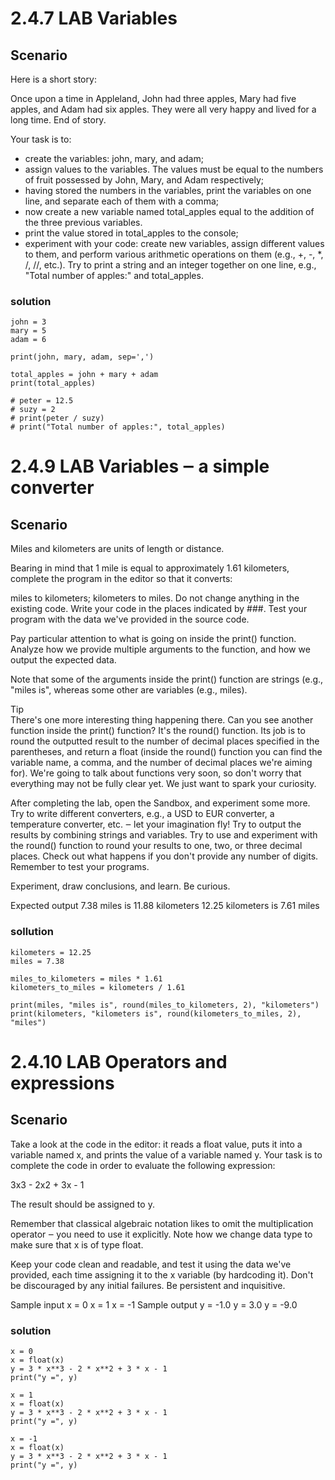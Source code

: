 # 2.4.7   LAB   Variables
## Scenario
Here is a short story:

Once upon a time in Appleland, John had three apples, Mary had five apples, and Adam had six apples. They were all very happy and lived for a long time. End of story.

Your task is to:

- create the variables: john, mary, and adam;
- assign values to the variables. The values must be equal to the numbers of fruit possessed by John, Mary, and Adam respectively;
- having stored the numbers in the variables, print the variables on one line, and separate each of them with a comma;
- now create a new variable named total_apples equal to the addition of the three previous variables.
- print the value stored in total_apples to the console;
- experiment with your code: create new variables, assign different values to them, and perform various arithmetic operations on them (e.g., +, -, *, /, //, etc.). Try to print a string and an integer together on one line, e.g., "Total number of apples:" and total_apples.

### solution
```
john = 3
mary = 5
adam = 6

print(john, mary, adam, sep=',')

total_apples = john + mary + adam
print(total_apples)

# peter = 12.5
# suzy = 2
# print(peter / suzy)
# print("Total number of apples:", total_apples)
```

# 2.4.9   LAB   Variables ‒ a simple converter
## Scenario
Miles and kilometers are units of length or distance.

Bearing in mind that 1 mile is equal to approximately 1.61 kilometers, complete the program in the editor so that it converts:

miles to kilometers;
kilometers to miles.
Do not change anything in the existing code. Write your code in the places indicated by ###. Test your program with the data we've provided in the source code.

Pay particular attention to what is going on inside the print() function. Analyze how we provide multiple arguments to the function, and how we output the expected data.

Note that some of the arguments inside the print() function are strings (e.g., "miles is", whereas some other are variables (e.g., miles).

  Tip  
There's one more interesting thing happening there. Can you see another function inside the print() function? It's the round() function. Its job is to round the outputted result to the number of decimal places specified in the parentheses, and return a float (inside the round() function you can find the variable name, a comma, and the number of decimal places we're aiming for). We're going to talk about functions very soon, so don't worry that everything may not be fully clear yet. We just want to spark your curiosity.

After completing the lab, open the Sandbox, and experiment some more. Try to write different converters, e.g., a USD to EUR converter, a temperature converter, etc. ‒ let your imagination fly! Try to output the results by combining strings and variables. Try to use and experiment with the round() function to round your results to one, two, or three decimal places. Check out what happens if you don't provide any number of digits. Remember to test your programs.

Experiment, draw conclusions, and learn. Be curious.

Expected output
7.38 miles is 11.88 kilometers
12.25 kilometers is 7.61 miles

### sollution
```
kilometers = 12.25
miles = 7.38

miles_to_kilometers = miles * 1.61
kilometers_to_miles = kilometers / 1.61

print(miles, "miles is", round(miles_to_kilometers, 2), "kilometers")
print(kilometers, "kilometers is", round(kilometers_to_miles, 2), "miles")
```

# 2.4.10   LAB   Operators and expressions
## Scenario
Take a look at the code in the editor: it reads a float value, puts it into a variable named x, and prints the value of a variable named y. Your task is to complete the code in order to evaluate the following expression:

3x3 - 2x2 + 3x - 1

The result should be assigned to y.

Remember that classical algebraic notation likes to omit the multiplication operator ‒ you need to use it explicitly. Note how we change data type to make sure that x is of type float.

Keep your code clean and readable, and test it using the data we've provided, each time assigning it to the x variable (by hardcoding it). Don't be discouraged by any initial failures. Be persistent and inquisitive.

Sample input
x = 0
x = 1
x = -1
Sample output
y = -1.0
y = 3.0
y = -9.0

### solution
```
x = 0
x = float(x)
y = 3 * x**3 - 2 * x**2 + 3 * x - 1
print("y =", y)

x = 1
x = float(x)
y = 3 * x**3 - 2 * x**2 + 3 * x - 1
print("y =", y)

x = -1
x = float(x)
y = 3 * x**3 - 2 * x**2 + 3 * x - 1
print("y =", y)
```
